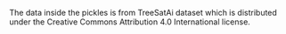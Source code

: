 The data inside the pickles is from TreeSatAi dataset which is distributed under the Creative Commons Attribution 4.0 International license.
